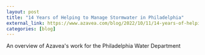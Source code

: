 ```yaml
---
layout: post
title: "14 Years of Helping to Manage Stormwater in Philadelphia"
external_link: https://www.azavea.com/blog/2022/10/11/14-years-of-helping-to-manage-stormwater-in-philadelphia/
categories: [blog]
---
```

An overview of Azavea's work for the Philadelphia Water Department